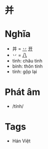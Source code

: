 # 并

# Nghĩa
* 并 = [丷](丷.md) [开](开.md)
* 丷 = [八](八.md)
* tinh: châu tinh
* bính: thôn tính
* tính: gộp lại

# Phát âm
* /tính/

# Tags
* Hán Việt

